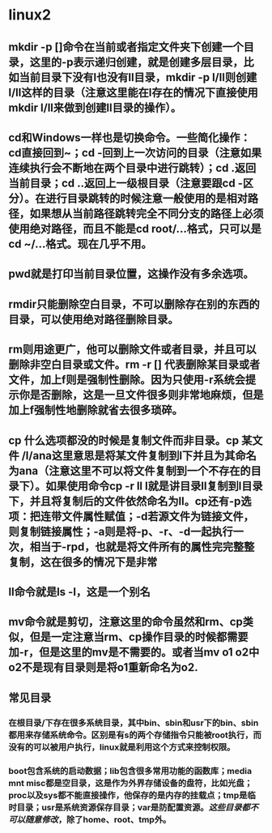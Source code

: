 ﻿# linux2

## mkdir -p []命令在当前或者指定文件夹下创建一个目录，这里的-p表示递归创建，就是创建多层目录，比如当前目录下没有l也没有ll目录，mkdir -p l/ll则创建l/ll这样的目录（注意这里能在l存在的情况下直接使用mkdir l/ll来做到创建ll目录的操作）。

## cd和Windows一样也是切换命令。一些简化操作：cd直接回到~；cd -回到上一次访问的目录（注意如果连续执行会不断地在两个目录中进行跳转）；cd .返回当前目录；cd ..返回上一级根目录（注意要跟cd -区分）。在进行目录跳转的时候注意一般使用的是相对路径，如果想从当前路径跳转完全不同分支的路径上必须使用绝对路径，而且不能是cd root/...格式，只可以是cd ~/...格式。现在几乎不用。

## pwd就是打印当前目录位置，这操作没有多余选项。

## rmdir只能删除空白目录，不可以删除存在别的东西的目录，可以使用绝对路径删除目录。
## rm则用途更广，他可以删除文件或者目录，并且可以删除非空白目录或文件。rm -r [] 代表删除某目录或者文件，加上f则是强制性删除。因为只使用-r系统会提示你是否删除，这是一旦文件很多则非常地麻烦，但是加上f强制性地删除就省去很多琐碎。

## cp 什么选项都没的时候是复制文件而非目录。cp 某文件 /l/ana这里意思是将某文件复制到l下并且为其命名为ana（注意这里不可以将文件复制到一个不存在的目录下）。如果使用命令cp -r ll l就是讲目录ll复制到l目录下，并且将复制后的文件依然命名为ll。cp还有-p选项：把连带文件属性赋值；-d若源文件为链接文件，则复制链接属性；-a则是将-p、-r、-d一起执行一次，相当于-rpd，也就是将文件所有的属性完完整整复制，这在很多的情况下是非常

## ll命令就是ls -l，这是一个别名

## mv命令就是剪切，注意这里的命令虽然和rm、cp类似，但是一定注意当rm、cp操作目录的时候都需要加-r，但是这里的mv是不需要的。或者当mv o1 o2中o2不是现有目录则是将o1重新命名为o2.



## 常见目录

### 在根目录/下存在很多系统目录，其中bin、sbin和usr下的bin、sbin都用来存储系统命令。区别是有s的两个存储指令只能被root执行，而没有的可以被用户执行，linux就是利用这个方式来控制权限。
### boot包含系统的启动数据；lib包含很多常用功能的函数库；media mnt misc都是空目录，这是作为外界存储设备的盘符，比如光盘；proc以及sys都不能直接操作，他保存的是内存的挂载点；tmp是临时目录；usr是系统资源保存目录；var是防配置资源。*这些目录都不可以随意修改*，除了home、root、tmp外。